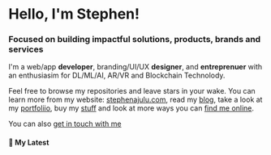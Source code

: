   <!-- Hello there! Feel free to make this your own but kindly don't use my data. Attributions are welcomed & appreciated --> 

# Hello, I'm Stephen!

### Focused on building impactful solutions, products, brands and services

I'm a web/app **developer**, branding/UI/UX **designer**, and **entreprenuer** with an enthusiasim for DL/ML/AI, AR/VR and Blockchain Technolody.

Feel free to browse my repositories and leave stars in your wake. You can learn more from my website: [stephenajulu.com](https://www.stephenajulu.com), read my [blog](https://www.stephenajulu.com/blog), take a look at my [portfoliio](https://www.stephenajulu.com/portfolio), buy my [stuff](https://www.stephenajulu.com/store) and look at more ways you can [find me online](https://www.stephenajulu.com/links).

You can also [get in touch with me](https://stephenajulu.com/contact)


<h4>📕 My Latest</h4>

<!-- BLOG-POST-LIST:START -->
<!-- BLOG-POST-LIST:END -->

